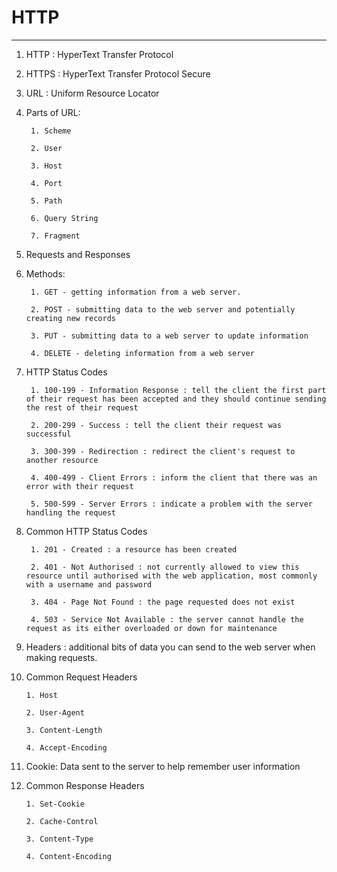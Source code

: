 # HTTP
- - -
1. HTTP : HyperText Transfer Protocol

2. HTTPS : HyperText Transfer Protocol Secure

3. URL : Uniform Resource Locator

4. Parts of URL: 

        1. Scheme

        2. User

        3. Host

        4. Port

        5. Path

        6. Query String

        7. Fragment

5. Requests and Responses

6. Methods:

        1. GET - getting information from a web server.

        2. POST - submitting data to the web server and potentially creating new records

        3. PUT - submitting data to a web server to update information

        4. DELETE - deleting information from a web server

7. HTTP Status Codes

        1. 100-199 - Information Response : tell the client the first part of their request has been accepted and they should continue sending the rest of their request

        2. 200-299 - Success : tell the client their request was successful

        3. 300-399 - Redirection : redirect the client's request to another resource

        4. 400-499 - Client Errors : inform the client that there was an error with their request

        5. 500-599 - Server Errors : indicate a problem with the server handling the request

8. Common HTTP Status Codes

        1. 201 - Created : a resource has been created

        2. 401 - Not Authorised : not currently allowed to view this resource until authorised with the web application, most commonly with a username and password

        3. 404 - Page Not Found : the page requested does not exist

        4. 503 - Service Not Available : the server cannot handle the request as its either overloaded or down for maintenance

9. Headers : additional bits of data you can send to the web server when making requests.

10. Common Request Headers

        1. Host

        2. User-Agent

        3. Content-Length

        4. Accept-Encoding

11. Cookie: Data sent to the server to help remember user information

12. Common Response Headers

        1. Set-Cookie

        2. Cache-Control

        3. Content-Type

        4. Content-Encoding

